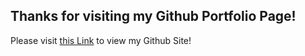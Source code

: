 ## Thanks for visiting my Github Portfolio Page!

Please visit <a href="https://jsdavis92.github.io/">this Link</a> to view my Github Site!

<buttton></button>
